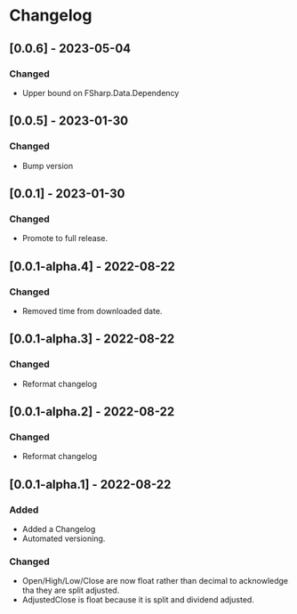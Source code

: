 # Changelog

## [0.0.6] - 2023-05-04

### Changed

- Upper bound on FSharp.Data.Dependency

## [0.0.5] - 2023-01-30

### Changed
- Bump version

## [0.0.1] - 2023-01-30

### Changed
- Promote to full release.

## [0.0.1-alpha.4] - 2022-08-22

### Changed

- Removed time from downloaded date.

## [0.0.1-alpha.3] - 2022-08-22

### Changed
- Reformat changelog

## [0.0.1-alpha.2] - 2022-08-22

### Changed
- Reformat changelog

## [0.0.1-alpha.1] - 2022-08-22

### Added
- Added a Changelog
- Automated versioning.

### Changed
- Open/High/Low/Close are now float rather than decimal
  to acknowledge tha they are split adjusted.
- AdjustedClose is float because it is split and dividend adjusted.
